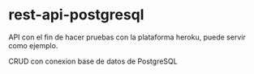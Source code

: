 # rest-api-postgresql
API con el fin de hacer pruebas con la plataforma heroku, puede servir como ejemplo.

CRUD con conexion base de datos de PostgreSQL
